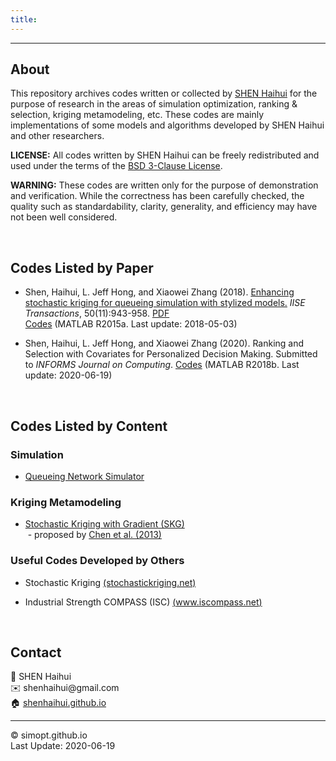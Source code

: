 ```yaml
---
title:
---
```

---

<!--&nbsp;    
<!-- insert one empty line -->
<!-- can also use "<a></a>" or "<br><br>"  -->

## About
This repository archives codes written or collected by [SHEN Haihui](https://shenhaihui.github.io) for the purpose of research in the areas of simulation optimization, ranking & selection, kriging metamodeling, etc.
These codes are mainly implementations of some models and algorithms developed by SHEN Haihui and other researchers.

**LICENSE:**
All codes written by SHEN Haihui can be freely redistributed and used under the terms of the
<a href="https://raw.githubusercontent.com/SimOpt/simopt.github.io/master/BSD License.txt" target="_blank">BSD 3-Clause License</a>.

**WARNING:**
These codes are written only for the purpose of demonstration and verification.
While the correctness has been carefully checked, the quality such as standardability, clarity, generality, and efficiency may have not been well considered.


&nbsp;    
## Codes Listed by Paper

* Shen, Haihui, L. Jeff Hong, and Xiaowei Zhang (2018).
<a href="https://doi.org/10.1080/24725854.2018.1465242" target="_blank">Enhancing stochastic kriging for queueing simulation with stylized models.</a>
*IISE Transactions*, 50(11):943-958.
<a href="https://shenhaihui.github.io/research/papers/SESK2018.pdf" target="_blank">PDF</a>  
[Codes](https://github.com/SimOpt/simopt.github.io/blob/master/code/paperSESK2018/SESK2018.zip?raw=true "Click to download the entire package")
(MATLAB R2015a. Last update: 2018-05-03)

* Shen, Haihui, L. Jeff Hong, and Xiaowei Zhang (2020). Ranking and Selection with Covariates for Personalized Decision Making. Submitted to *INFORMS Journal on Computing*.
[Codes](https://github.com/SimOpt/simopt.github.io/blob/master/code/paperR&S-C2020/R&S-C2020.zip?raw=true "Click to download the entire package")
(MATLAB R2018b. Last update: 2020-06-19)
<!-- <a href="https://arxiv.org/pdf/1710.02642.pdf" target="_blank">arXiv PDF</a> (an early version)  -->

&nbsp;    
## Codes Listed by Content

### Simulation
* [Queueing Network Simulator](https://simopt.github.io/QNSim)

<!--* [Markov Simulation Model of Esophageal Cancer]()    
&nbsp;- adapted from
<a href="https://doi.org/10.1093/jnci/djh039" target="_blank">Hur et al. (2004)</a>
and 
<a href="http://cancerpreventionresearch.aacrjournals.org/content/7/3/341" target="_blank">Choi et al. (2014)</a>
-->

### Kriging Metamodeling
<!-- * Stochastic kriging, copyrighted by Barry L. Nelson et al. (2009) -->

* [Stochastic Kriging with Gradient (SKG)](https://simopt.github.io/SKG)    
&nbsp;- proposed by
<a href="https://doi.org/10.1287/opre.1120.1143" target="_blank">Chen et al. (2013)</a>

<!--
### Optimization via Simulation
* [Convergent Optimization via Most-Promising-Area Stochastic Search (COMPASS)]()    
&nbsp;- a locally convergent algorithm for discrete optimization via simulation    
&nbsp;- proposed by [Hong and Nelson (2006)](https://doi.org/10.1287/opre.1050.0237)
-->

<!--
* [Gaussian Process-based Search (GPS)](https://simopt.github.io/GPS)    
&nbsp;- a globally convergent algorithm for discrete optimization via simulation    
&nbsp;- proposed by [Sun et al. (2014)](https://doi.org/10.1287/opre.2014.1315)
-->

<!--
### Ranking & Selection
* [Ranking and Selection with Covariates (R&S-C)]()
-->

<!--
### Other Implementations
* [Queueing Network Approximation]()    
&nbsp;- a decomposition approximation of open finite-capacity queuing networks with BAS  
&nbsp;- proposed by [Osorio and Bierlaire (2009)](https://doi.org/10.1016/j.ejor.2008.04.035)
-->

### Useful Codes Developed by Others
* Stochastic Kriging [(stochastickriging.net)](http://stochastickriging.net)

* Industrial Strength COMPASS (ISC) [(www.iscompass.net)](http://www.iscompass.net)



<!--  **Example of <font color="red">colorful text in web view</font>** -->

&nbsp;    
## Contact

👨 SHEN Haihui  
✉️ shenhaihui<!-- -->@gmail.com  <!-- Disable auto-hyperlink -->  
🏠 [shenhaihui.github.io](https://shenhaihui.github.io)

---

© simopt.github.io  
Last Update: 2020-06-19
